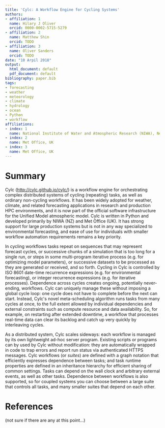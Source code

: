 ```yaml
---
title: 'Cylc: A Workflow Engine for Cycling Systems'
authors:
- affiliation: 1
  name: Hilary J Oliver
  orcid: 0000-0002-5715-5279
- affiliation: 2
  name: Matthew Shin
  orcid: TODO
- affiliation: 3
  name: Oliver Sanders
  orcid: TODO
date: "10 Arpil 2018"
output:
  html_document: default
  pdf_document: default
bibliography: paper.bib
tags:
- forecasting
- weather
- meteorology
- climate
- hydrology
- ocean
- Python
- workflow
affiliations:
- index: 1
  name: National Institute of Water and Atmospheric Research (NIWA), New Zealand
- index: 2
  name: Met Office, UK
- index: 3
  name: Met Office, UK
---
```


# Summary

Cylc (http://cylc.github.io/cylc/) is a workflow engine for orchestrating
complex distributed systems of cycling (repeating) tasks, as well as ordinary
non-cycling workflows. It has been widely adopted for weather, climate, and
related forecasting applications in research and production HPC environments,
and it is now part of the official software infrastructure for the Unified
Model atmospheric model. Cylc is written in Python and developed primarily by
NIWA (NZ) and Met Office (UK). It has strong support for large production
systems but is not in any way specialized to environmental forecasting, and
ease of use for individuals with smaller workflow automation requirements
remains a key priority.

In cycling workflows tasks repeat on sequences that may represent forecast
cycles, or successive chunks of a simulation that is too long for a single run,
or steps in some multi-program iterative process (e.g. for optimizing model
parameters), or successive datasets to be processed as they are generated or
received, and so forth. Cycling in Cylc is controlled by ISO 8601 date-time
recurrence expressions (e.g. for environmental forecasting), or integer
recurrence expressions (e.g. for iterative processes). Dependence across cycles
creates ongoing, potentially never-ending, workflows. Cylc can uniquely manage
these without imposing a global cycle loop: one cycle does not have to complete
before the next can start. Instead, Cylc's novel meta-scheduling algorithm runs
tasks from many cycles at once, to the full extent allowed by individual
dependencies and external constraints such as compute resource and data
availability. So, for example, on restarting after extended downtime, a
workflow that processes real-time data can clear its backlog and catch up very
quickly by interleaving cycles.

As a distributed system, Cylc scales sideways: each workflow is managed by its
own lightweight ad-hoc server program. Existing scripts or programs can by used
by Cylc without modification: they are automatically wrapped in code to trap
errors and report run status via authenticated HTTPS messages. Cylc workflows
(or *suites*) are defined with a graph notation that efficiently expresses
dependence between tasks; and task runtime properties are defined in an
inheritance hierarchy for efficient sharing of common settings. Tasks can
depend on the wall clock and arbitrary external events, as well as other tasks.
Dependence between workflows is also supported, so for coupled systems you can
choose between a large suite that controls all tasks, and many smaller suites
that depend on each other.

# References
(not sure if there are any at this point...)
